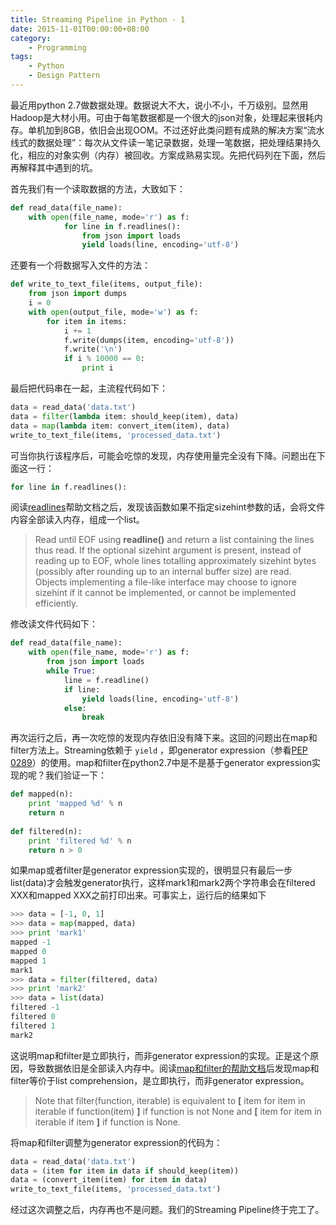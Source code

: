 ```yaml
---
title: Streaming Pipeline in Python - 1
date: 2015-11-01T00:00:00+08:00
category:
    - Programming
tags:
    - Python
    - Design Pattern
---
```


最近用python 2.7做数据处理。数据说大不大，说小不小，千万级别。显然用Hadoop是大材小用。可由于每笔数据都是一个很大的json对象，处理起来很耗内存。单机加到8GB，依旧会出现OOM。不过还好此类问题有成熟的解决方案“流水线式的数据处理”：每次从文件读一笔记录数据，处理一笔数据，把处理结果持久化，相应的对象实例（内存）被回收。方案成熟易实现。先把代码列在下面，然后再解释其中遇到的坑。

<!--more--> 

首先我们有一个读取数据的方法，大致如下：

```python
def read_data(file_name):
    with open(file_name, mode='r') as f:
            for line in f.readlines():
                from json import loads
                yield loads(line, encoding='utf-8')
```


还要有一个将数据写入文件的方法：

```python
def write_to_text_file(items, output_file):
    from json import dumps
    i = 0
    with open(output_file, mode='w') as f:
        for item in items:
            i += 1
            f.write(dumps(item, encoding='utf-8'))
            f.write('\n')
            if i % 10000 == 0:
                print i
```

最后把代码串在一起，主流程代码如下：

```python
data = read_data('data.txt')
data = filter(lambda item: should_keep(item), data)
data = map(lambda item: convert_item(item), data)
write_to_text_file(items, 'processed_data.txt')
```

可当你执行该程序后，可能会吃惊的发现，内存使用量完全没有下降。问题出在下面这一行：

```python
for line in f.readlines():
```

阅读[readlines](https://docs.python.org/2/library/stdtypes.html?highlight=readlines#file.readlines)帮助文档之后，发现该函数如果不指定sizehint参数的话，会将文件内容全部读入内存，组成一个list。

> Read until EOF using **readline()** and return a list containing the lines thus read. If the optional sizehint argument is present, instead of reading up to EOF, whole lines totalling approximately sizehint bytes (possibly after rounding up to an internal buffer size) are read. Objects implementing a file-like interface may choose to ignore sizehint if it cannot be implemented, or cannot be implemented efficiently.

修改读文件代码如下：

```python
def read_data(file_name):
    with open(file_name, mode='r') as f:
        from json import loads
        while True:
            line = f.readline()
            if line:
                yield loads(line, encoding='utf-8')
            else:
                break
```

再次运行之后，再一次吃惊的发现内存依旧没有降下来。这回的问题出在map和filter方法上。Streaming依赖于 `yield` ，即generator expression（参看[PEP 0289](https://www.python.org/dev/peps/pep-0289/)）的使用。map和filter在python2.7中是不是基于generator expression实现的呢？我们验证一下：

```python
def mapped(n):
    print 'mapped %d' % n
    return n
    
def filtered(n):
    print 'filtered %d' % n
    return n > 0
```

如果map或者filter是generator expression实现的，很明显只有最后一步list(data)才会触发generator执行，这样mark1和mark2两个字符串会在filtered XXX和mapped XXX之前打印出来。可事实上，运行后的结果如下

```python
>>> data = [-1, 0, 1]
>>> data = map(mapped, data)
>>> print 'mark1'
mapped -1
mapped 0
mapped 1
mark1
>>> data = filter(filtered, data)
>>> print 'mark2'
>>> data = list(data)
filtered -1
filtered 0
filtered 1
mark2
```

这说明map和filter是立即执行，而非generator expression的实现。正是这个原因，导致数据依旧是全部读入内存中。阅读[map和filter的帮助文档](https://docs.python.org/2/library/functions.html#filter)后发现map和filter等价于list comprehension，是立即执行，而非generator expression。

> Note that filter(function, iterable) is equivalent to **[** item for item in iterable if function(item) **]** if function is not None and **[** item for item in iterable if item **]** if function is None.

将map和filter调整为generator expression的代码为：

```python
data = read_data('data.txt')
data = (item for item in data if should_keep(item)) 
data = (convert_item(item) for item in data)
write_to_text_file(items, 'processed_data.txt')
```

经过这次调整之后，内存再也不是问题。我们的Streaming Pipeline终于完工了。
